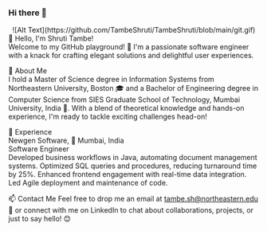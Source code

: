 ### Hi there 👋

<div align="center">
![Alt Text](https://github.com/TambeShruti/TambeShruti/blob/main/git.gif)

</div>
👋 Hello, I'm Shruti Tambe! <br>
Welcome to my GitHub playground! 🎉 I'm a passionate software engineer with a knack for crafting elegant solutions and delightful user experiences.

🌟 About Me <br>
I hold a Master of Science degree in Information Systems from Northeastern University, Boston 🎓 and a Bachelor of Engineering degree in Computer Science from SIES Graduate School of Technology, Mumbai University, India 🚀. With a blend of theoretical knowledge and hands-on experience, I'm ready to tackle exciting challenges head-on!

💼 Experience <br>
Newgen Software, 📍 Mumbai, India <br>
Software Engineer <br>
Developed business workflows in Java, automating document management systems.
Optimized SQL queries and procedures, reducing turnaround time by 25%.
Enhanced frontend engagement with real-time data integration.
Led Agile deployment and maintenance of code.



📫 Contact Me
Feel free to drop me an email at tambe.sh@northeastern.edu 📧 or connect with me on LinkedIn to chat about collaborations, projects, or just to say hello! 😊

